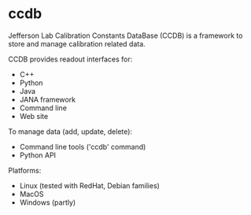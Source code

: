# ccdb
Jefferson Lab Calibration Constants DataBase (CCDB) is a framework to store and manage calibration related data. 

CCDB provides readout interfaces for:
* C++
* Python
* Java
* JANA framework
* Command line
* Web site

To manage data (add, update, delete):
* Command line tools ('ccdb' command)
* Python API

Platforms:
* Linux (tested with RedHat, Debian families)
* MacOS
* Windows (partly)




